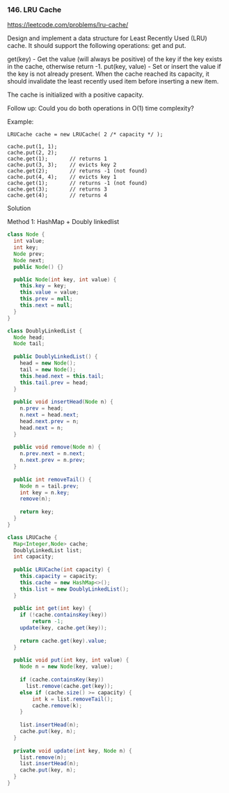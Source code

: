 ### 146. LRU Cache

https://leetcode.com/problems/lru-cache/

Design and implement a data structure for Least Recently Used (LRU) cache. It should support the following operations: get and put.

get(key) - Get the value (will always be positive) of the key if the key exists in the cache, otherwise return -1.
put(key, value) - Set or insert the value if the key is not already present. When the cache reached its capacity, it should invalidate the least recently used item before inserting a new item.

The cache is initialized with a positive capacity.

Follow up:
Could you do both operations in O(1) time complexity?

Example:
```
LRUCache cache = new LRUCache( 2 /* capacity */ );

cache.put(1, 1);
cache.put(2, 2);
cache.get(1);       // returns 1
cache.put(3, 3);    // evicts key 2
cache.get(2);       // returns -1 (not found)
cache.put(4, 4);    // evicts key 1
cache.get(1);       // returns -1 (not found)
cache.get(3);       // returns 3
cache.get(4);       // returns 4
```

Solution

Method 1: HashMap + Doubly linkedlist

```java
class Node {
  int value;
  int key;
  Node prev;
  Node next;
  public Node() {}

  public Node(int key, int value) {
    this.key = key;
    this.value = value;
    this.prev = null;
    this.next = null;
  }
}

class DoublyLinkedList {
  Node head;
  Node tail;
  
  public DoublyLinkedList() {
    head = new Node();
    tail = new Node();
    this.head.next = this.tail;
    this.tail.prev = head;
  }
  
  public void insertHead(Node n) {
    n.prev = head;
    n.next = head.next;
    head.next.prev = n;
    head.next = n;    
  }
  
  public void remove(Node n) {
    n.prev.next = n.next;
    n.next.prev = n.prev;
  }
  
  public int removeTail() {
    Node n = tail.prev;
    int key = n.key;
    remove(n);
    
    return key;
  }
}

class LRUCache {
  Map<Integer,Node> cache;
  DoublyLinkedList list;
  int capacity;
  
  public LRUCache(int capacity) {
    this.capacity = capacity;
    this.cache = new HashMap<>();
    this.list = new DoublyLinkedList();
  }
  
  public int get(int key) {
    if (!cache.containsKey(key)) 
        return -1;    
    update(key, cache.get(key));
      
    return cache.get(key).value;
  }
  
  public void put(int key, int value) {
    Node n = new Node(key, value);
      
    if (cache.containsKey(key))
      list.remove(cache.get(key));
    else if (cache.size() >= capacity) {
        int k = list.removeTail();
        cache.remove(k);
    }
        
    list.insertHead(n);
    cache.put(key, n);
  }
  
  private void update(int key, Node n) {    
    list.remove(n);
    list.insertHead(n);
    cache.put(key, n);
  }
}
```